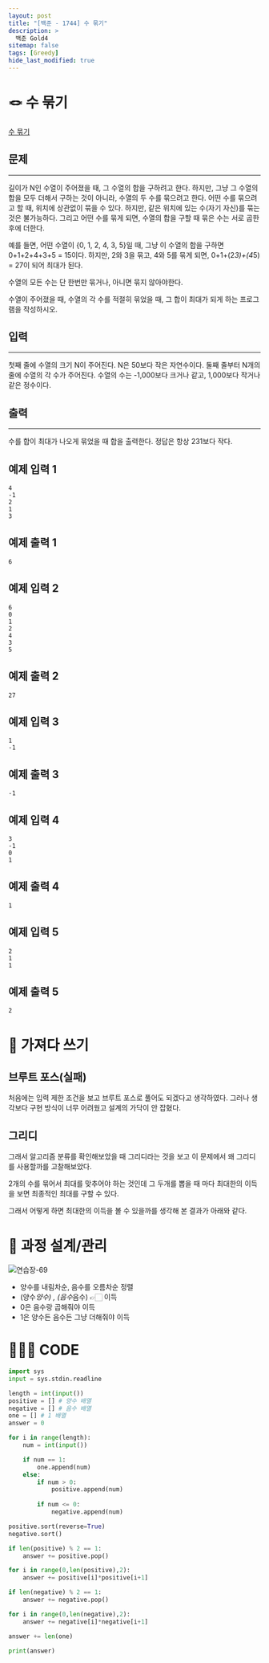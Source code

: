 ```yaml
---
layout: post
title: "[백준 - 1744] 수 묶기"
description: >
  백준 Gold4
sitemap: false
tags: [Greedy]
hide_last_modified: true
---
```

# 🪢 수 묶기

[수 묶기](https://www.acmicpc.net/problem/1744)

## 문제
---
길이가 N인 수열이 주어졌을 때, 그 수열의 합을 구하려고 한다. 하지만, 그냥 그 수열의 합을 모두 더해서 구하는 것이 아니라, 수열의 두 수를 묶으려고 한다. 어떤 수를 묶으려고 할 때, 위치에 상관없이 묶을 수 있다. 하지만, 같은 위치에 있는 수(자기 자신)를 묶는 것은 불가능하다. 그리고 어떤 수를 묶게 되면, 수열의 합을 구할 때 묶은 수는 서로 곱한 후에 더한다.

예를 들면, 어떤 수열이 {0, 1, 2, 4, 3, 5}일 때, 그냥 이 수열의 합을 구하면 0+1+2+4+3+5 = 15이다. 하지만, 2와 3을 묶고, 4와 5를 묶게 되면, 0+1+(2*3)+(4*5) = 27이 되어 최대가 된다.

수열의 모든 수는 단 한번만 묶거나, 아니면 묶지 않아야한다.

수열이 주어졌을 때, 수열의 각 수를 적절히 묶었을 때, 그 합이 최대가 되게 하는 프로그램을 작성하시오.

## 입력
---
첫째 줄에 수열의 크기 N이 주어진다. N은 50보다 작은 자연수이다. 둘째 줄부터 N개의 줄에 수열의 각 수가 주어진다. 수열의 수는 -1,000보다 크거나 같고, 1,000보다 작거나 같은 정수이다.

## 출력
---
수를 합이 최대가 나오게 묶었을 때 합을 출력한다. 정답은 항상 231보다 작다.

## 예제 입력 1 

```
4
-1
2
1
3
```

## 예제 출력 1 

```
6
```

## 예제 입력 2

```
6
0
1
2
4
3
5
```

## 예제 출력 2 

```
27
```

## 예제 입력 3

```
1
-1
```

## 예제 출력 3

```
-1
```

## 예제 입력 4

```
3
-1
0
1
```

## 예제 출력 4

```
1
```

## 예제 입력 5

```
2
1
1
```

## 예제 출력 5

```
2
```

# 📖 가져다 쓰기

## 브루트 포스(실패)

처음에는 입력 제한 조건을 보고 브루트 포스로 풀어도 되겠다고 생각하였다. 그러나 생각보다 구현 방식이 너무 어려웠고 설계의 가닥이 안 잡혔다.

## 그리디

그래서 알고리즘 분류를 확인해보았을 때 그리디라는 것을 보고 이 문제에서 왜 그리디를 사용할까를 고찰해보았다.

2개의 수를 묶어서 최대를 맞추어야 하는 것인데 그 두개를 뽑을 때 마다 최대한의 이득을 보면 최종적인 최대를 구할 수 있다.

그래서 어떻게 하면 최대한의 이득을 볼 수 있을까를 생각해 본 결과가 아래와 같다.

# 📐 과정 설계/관리

![연습장-69](https://user-images.githubusercontent.com/88064555/181755808-00e86fba-22c1-4d2d-9d3c-aaf9785b7bea.jpg)

+ 양수를 내림차순, 음수를 오름차순 정렬
+ (양수*양수) , (음수*음수) 👉🏻 이득
+ 0은 음수랑 곱해줘야 이득 
+ 1은 양수든 음수든 그냥 더해줘야 이득

# 👨🏻‍💻 CODE

```python
import sys
input = sys.stdin.readline

length = int(input())
positive = [] # 양수 배열
negative = [] # 음수 배열
one = [] # 1 배열
answer = 0 

for i in range(length):
    num = int(input())

    if num == 1:
        one.append(num)
    else:
        if num > 0:
            positive.append(num)
        
        if num <= 0:
            negative.append(num)

positive.sort(reverse=True)
negative.sort()

if len(positive) % 2 == 1:
    answer += positive.pop()

for i in range(0,len(positive),2):
    answer += positive[i]*positive[i+1]

if len(negative) % 2 == 1:
    answer += negative.pop()

for i in range(0,len(negative),2):
    answer += negative[i]*negative[i+1]

answer += len(one)

print(answer)
```



